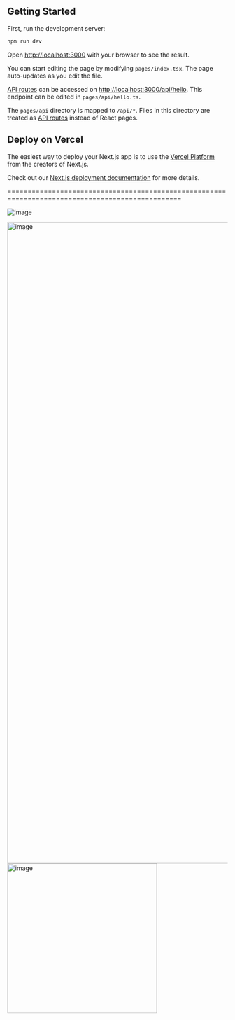 ## Getting Started

First, run the development server:

```bash
npm run dev
```

Open [http://localhost:3000](http://localhost:3000) with your browser to see the result.

You can start editing the page by modifying `pages/index.tsx`. The page auto-updates as you edit the file.

[API routes](https://nextjs.org/docs/api-routes/introduction) can be accessed on [http://localhost:3000/api/hello](http://localhost:3000/api/hello). This endpoint can be edited in `pages/api/hello.ts`.

The `pages/api` directory is mapped to `/api/*`. Files in this directory are treated as [API routes](https://nextjs.org/docs/api-routes/introduction) instead of React pages.

## Deploy on Vercel

The easiest way to deploy your Next.js app is to use the [Vercel Platform](https://vercel.com/new?utm_medium=default-template&filter=next.js&utm_source=create-next-app&utm_campaign=create-next-app-readme) from the creators of Next.js.

Check out our [Next.js deployment documentation](https://nextjs.org/docs/deployment) for more details.

=================================================================================================

![image](https://github.com/user-attachments/assets/490795e8-3429-4282-a472-2f2e1b22be7f)

<img width="1466" alt="image" src="https://github.com/user-attachments/assets/659d1bd2-3243-4824-a8cc-ceed3c4c9617">
<img width="342" alt="image" src="https://github.com/user-attachments/assets/e972681b-b540-4818-aede-21698f53442d">


